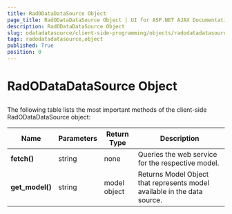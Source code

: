 ```yaml
---
title: RadODataDataSource Object
page_title: RadODataDataSource Object | UI for ASP.NET AJAX Documentation
description: RadODataDataSource Object
slug: odatadatasource/client-side-programming/objects/radodatadatasource-object
tags: radodatadatasource,object
published: True
position: 0
---
```


# RadODataDataSource Object



## 

The following table lists the most important methods of the client-side RadODataDataSource object:


|  __Name__  |  __Parameters__  |  __Return Type__  |  __Description__  |
| ------ | ------ | ------ | ------ |
| __fetch()__ |string|none|Queries the web service for the respective model.|
| __get_model()__ |string|model object|Returns Model Object that represents model available in the data source.|
